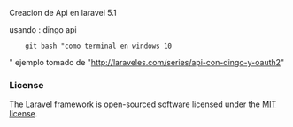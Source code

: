 Creacion de Api en laravel 5.1 

usando :
	dingo api
	
		git bash "como terminal en windows 10 
"
ejemplo tomado de "http://laraveles.com/series/api-con-dingo-y-oauth2"


### License

The Laravel framework is open-sourced software licensed under the [MIT license](http://opensource.org/licenses/MIT).
